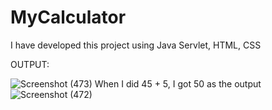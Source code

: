 # MyCalculator
I have developed this project using Java Servlet, HTML, CSS

OUTPUT:

![Screenshot (473)](https://github.com/user-attachments/assets/4ce87a4a-706c-4c6b-a91d-d4e82f194436)
When I did 45 + 5, I got 50 as the output
![Screenshot (472)](https://github.com/user-attachments/assets/115594ec-1339-4b56-bc11-829efa5462ec)

